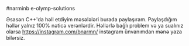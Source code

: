 #narminb e-olymp-solutions 

Əsasən C++'da həll etdiyim məsələləri burada paylaşıram. Paylaşdığım həllər yalnız 100% nəticə verənlərdir.
Həllərlə bağlı problem və ya sualınız olarsa https://instagram.com/bnarmn/ instagram ünvanımdan mənə yaza bilərsiz.
